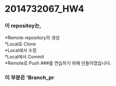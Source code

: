 # 2014732067_HW4

### 이 repositoy는,
*Remote repository의 생성  
*Local로 Clone  
*Local에서 수정  
*Local에서 Commit  
*Remote로 Push
###를 연습하기 위해 만들어졌습니다.

### 이 부분은 'Branch_pr